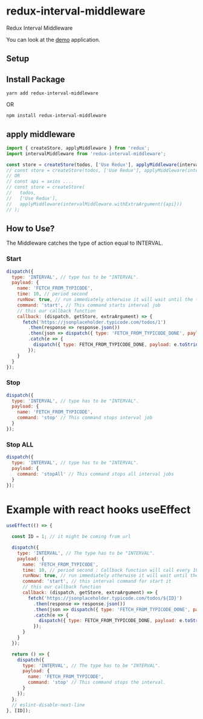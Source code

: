 # redux-interval-middleware

Redux Interval Middleware

You can look at the [demo](https://codesandbox.io/s/redux-interval-middleware-example-xfuso) application.

## Setup

## Install Package

`yarn add redux-interval-middleware`

OR

`npm install redux-interval-middleware`

## apply middleware

```js
import { createStore, applyMiddleware } from 'redux';
import intervalMiddleware from 'redux-interval-middleware';

const store = createStore(todos, ['Use Redux'], applyMiddleware(intervalMiddleware));
// const store = createStore(todos, ['Use Redux'], applyMiddleware(intervalMiddleware,logger));
// OR
// const api = axios ....
// const store = createStore(
//   todos,
//   ['Use Redux'],
//   applyMiddleware(intervalMiddleware.withExtraArgument({api}))
// );
```

## How to Use?

The Middleware catches the type of action equal to INTERVAL.

### Start

```js
dispatch({
  type: 'INTERVAL', // type has to be "INTERVAL".
  payload: {
    name: 'FETCH_FROM_TYPICODE',
    time: 10, // period second
    runNow: true, // run immediately otherwise it will wait until the time to run.
    command: 'start', // This command starts interval job
    // this our callback function
    callback: (dispatch, getStore, extraArgument) => {
      fetch('https://jsonplaceholder.typicode.com/todos/1')
        .then(response => response.json())
        .then(json => dispatch({ type: 'FETCH_FROM_TYPICODE_DONE', payload: json }))
        .catch(e => {
          dispatch({ type: FETCH_FROM_TYPICODE_DONE, payload: e.toString() });
        });
    }
  }
});
```

### Stop

```js
dispatch({
  type: 'INTERVAL', // type has to be "INTERVAL".
  payload: {
    name: 'FETCH_FROM_TYPICODE',
    command: 'stop' // This command stops interval job
  }
});
```

### Stop ALL

```js
dispatch({
  type: 'INTERVAL', // type has to be "INTERVAL".
  payload: {
    command: 'stopAll' // This command stops all interval jobs
  }
});
```

# Example with react hooks useEffect

```js
useEffect(() => {

  const ID = 1; // it might be coming from url

  dispatch({
    type: 'INTERVAL', // The type has to be "INTERVAL".
    payload: {
      name: 'FETCH_FROM_TYPICODE',
      time: 10, // period second : Callback function will call every 10 seconds.
      runNow: true, // run immediately otherwise it will wait until the time to run.
      command: 'start', // this interval command for start it
      // this our callback function
      callback: (dispatch, getStore, extraArgument) => {
        fetch('https://jsonplaceholder.typicode.com/todos/${ID}')
          .then(response => response.json())
          .then(json => dispatch({ type: 'FETCH_FROM_TYPICODE_DONE', payload: json }))
          .catch(e => {
            dispatch({ type: FETCH_FROM_TYPICODE_DONE, payload: e.toString() });
          });
      }
    }
  });

  return () => {
    dispatch({
      type: 'INTERVAL', // The type has to be "INTERVAL".
      payload: {
        name: 'FETCH_FROM_TYPICODE',
        command: 'stop' // This command stops the interval.
      }
    });
  };
  // eslint-disable-next-line
}, [ID]);
```

